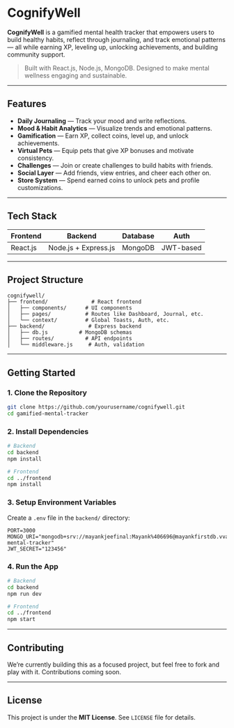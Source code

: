 #  CognifyWell

**CognifyWell** is a gamified mental health tracker that empowers users to build healthy habits, reflect through journaling, and track emotional patterns — all while earning XP, leveling up, unlocking achievements, and building community support.

>  Built with React.js, Node.js, MongoDB. 
>  Designed to make mental wellness engaging and sustainable.

---

##  Features

-  **Daily Journaling** — Track your mood and write reflections.
- **Mood & Habit Analytics** — Visualize trends and emotional patterns.
- **Gamification** — Earn XP, collect coins, level up, and unlock achievements.
- **Virtual Pets** — Equip pets that give XP bonuses and motivate consistency.
- **Challenges** — Join or create challenges to build habits with friends.
- **Social Layer** — Add friends, view entries, and cheer each other on.
- **Store System** — Spend earned coins to unlock pets and profile customizations.

---

## Tech Stack

| Frontend   | Backend       | Database | Auth     |
|------------|---------------|----------|----------|
| React.js   | Node.js + Express.js | MongoDB  | JWT-based |

---

## Project Structure

```
cognifywell/
├── frontend/              # React frontend
│   ├── components/      # UI components
│   ├── pages/           # Routes like Dashboard, Journal, etc.
│   └── context/         # Global Toasts, Auth, etc.
├── backend/              # Express backend
│   ├── db.js          # MongoDB schemas
│   ├── routes/          # API endpoints
│   └── middleware.js     # Auth, validation
```

---

## Getting Started

### 1. Clone the Repository

```bash
git clone https://github.com/yourusername/cognifywell.git
cd gamified-mental-tracker
```

### 2. Install Dependencies

```bash
# Backend
cd backend
npm install

# Frontend
cd ../frontend
npm install
```

### 3. Setup Environment Variables

Create a `.env` file in the `backend/` directory:

```env
PORT=3000
MONGO_URI="mongodb+srv://mayankjeefinal:Mayank%406696@mayankfirstdb.vva4taq.mongodb.net/gamified-mental-tracker"
JWT_SECRET="123456"
```

### 4. Run the App

```bash
# Backend
cd backend
npm run dev

# Frontend
cd ../frontend
npm start
```

---


## Contributing

We’re currently building this as a focused project, but feel free to fork and play with it. Contributions coming soon.

---

## License

This project is under the **MIT License**. 
See `LICENSE` file for details.
